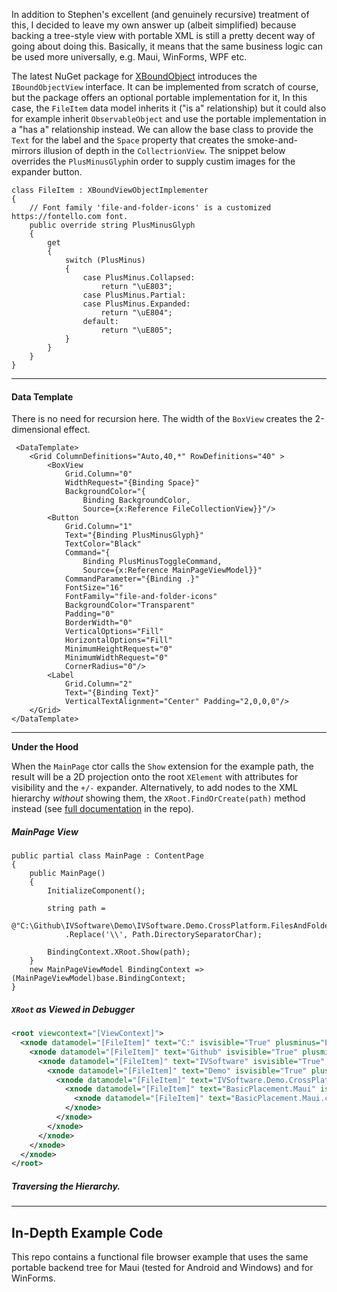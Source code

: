 In addition to Stephen's excellent (and genuinely recursive) treatment of this, I decided to leave my own answer up (albeit simplified) because backing a tree-style view with portable XML is still a pretty decent way of going about doing this. Basically, it means that the same business logic can be used more universally, e.g. Maui, WinForms, WPF etc. 

The latest NuGet package for [XBoundObject](https://www.nuget.org/packages/IVSoftware.Portable.Xml.Linq.XBoundObject/2.0.0) introduces the `IBoundObjectView` interface. It can be implemented from scratch of course, but the package offers an optional portable implementation for it, In this case, the `FileItem` data model inherits it ("is a" relationship) but it could also for example inherit `ObservableObject` and use the portable implementation in a "has a" relationship instead. We can allow the base class to provide the `Text` for the label and the `Space` property that creates the smoke-and-mirrors illusion of depth in the `CollectrionView`. The snippet below overrides the `PlusMinusGlyph`in order to supply custim images for the expander button.


```
class FileItem : XBoundViewObjectImplementer
{
    // Font family 'file-and-folder-icons' is a customized https://fontello.com font.
    public override string PlusMinusGlyph
    {
        get
        {
            switch (PlusMinus)
            {
                case PlusMinus.Collapsed:
                    return "\uE803";
                case PlusMinus.Partial:
                case PlusMinus.Expanded:
                    return "\uE804";
                default:
                    return "\uE805";
            }
        }
    }
}
```

___

#### Data Template

There is no need for recursion here. The width of the `BoxView` creates the 2-dimensional effect.

```
 <DataTemplate>
    <Grid ColumnDefinitions="Auto,40,*" RowDefinitions="40" >
        <BoxView 
            Grid.Column="0" 
            WidthRequest="{Binding Space}"
            BackgroundColor="{
                Binding BackgroundColor, 
                Source={x:Reference FileCollectionView}}"/>
        <Button 
            Grid.Column="1" 
            Text="{Binding PlusMinusGlyph}" 
            TextColor="Black"
            Command="{
                Binding PlusMinusToggleCommand, 
                Source={x:Reference MainPageViewModel}}"
            CommandParameter="{Binding .}"
            FontSize="16"
            FontFamily="file-and-folder-icons"
            BackgroundColor="Transparent"
            Padding="0"
            BorderWidth="0"
            VerticalOptions="Fill"
            HorizontalOptions="Fill"
            MinimumHeightRequest="0"
            MinimumWidthRequest="0"
            CornerRadius="0"/>
        <Label 
            Grid.Column="2"
            Text="{Binding Text}" 
            VerticalTextAlignment="Center" Padding="2,0,0,0"/>
    </Grid>
</DataTemplate>
```

___

**Under the Hood**

When the `MainPage` ctor calls the `Show` extension for the example path, the result will be a 2D projection onto the root `XElement` with attributes for visibility and the `+/-` expander. Alternatively, to add nodes to the XML hierarchy _without_ showing them, the `XRoot.FindOrCreate(path)` method instead (see [full documentation](https://github.com/IVSoftware/IVSoftware.Portable.Xml.Linq.XBoundObject/blob/master/README/Placer.md) in the repo).

##### MainPage View

```
public partial class MainPage : ContentPage
{
    public MainPage()
    {
        InitializeComponent();

        string path =
            @"C:\Github\IVSoftware\Demo\IVSoftware.Demo.CrossPlatform.FilesAndFolders\BasicPlacement.Maui\BasicPlacement.Maui.csproj"
            .Replace('\\', Path.DirectorySeparatorChar);

        BindingContext.XRoot.Show(path);
    }
    new MainPageViewModel BindingContext => (MainPageViewModel)base.BindingContext;
}
```

##### `XRoot` as Viewed in Debugger

```xml
<root viewcontext="[ViewContext]">
  <xnode datamodel="[FileItem]" text="C:" isvisible="True" plusminus="Expanded">
    <xnode datamodel="[FileItem]" text="Github" isvisible="True" plusminus="Expanded">
      <xnode datamodel="[FileItem]" text="IVSoftware" isvisible="True" plusminus="Expanded">
        <xnode datamodel="[FileItem]" text="Demo" isvisible="True" plusminus="Expanded">
          <xnode datamodel="[FileItem]" text="IVSoftware.Demo.CrossPlatform.FilesAndFolders" isvisible="True" plusminus="Expanded">
            <xnode datamodel="[FileItem]" text="BasicPlacement.Maui" isvisible="True" plusminus="Expanded">
              <xnode datamodel="[FileItem]" text="BasicPlacement.Maui.csproj" isvisible="True" />
            </xnode>
          </xnode>
        </xnode>
      </xnode>
    </xnode>
  </xnode>
</root>
```


##### Traversing the Hierarchy.
___

## In-Depth Example Code

This repo contains a functional file browser example that uses the same portable backend tree for Maui (tested for Android and Windows) and for WinForms.